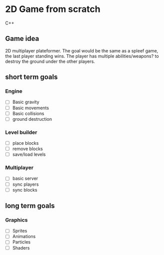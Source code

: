 # 2D Game from scratch

C++

## Game idea

2D multiplayer plateformer.
The goal would be the same as a spleef game, the last player standing wins.
The player has multiple abilities/weapons? to destroy the ground under the other players.

## short term goals

### Engine
- [ ] Basic gravity
- [ ] Basic movements
- [ ] Basic collisions
- [ ] ground destruction

### Level builder
- [ ] place blocks
- [ ] remove blocks
- [ ] save/load levels

### Multiplayer
- [ ] basic server
- [ ] sync players
- [ ] sync blocks

## long term goals

### Graphics
- [ ] Sprites
- [ ] Animations
- [ ] Particles
- [ ] Shaders
